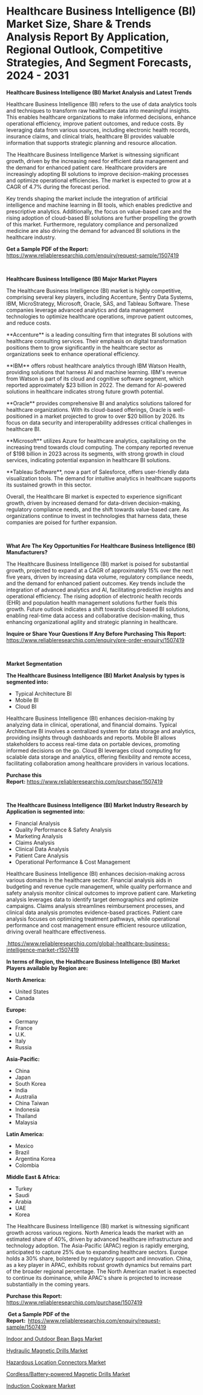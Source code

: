 <p><h1>Healthcare Business Intelligence (BI) Market Size, Share & Trends Analysis Report By Application, Regional Outlook, Competitive Strategies, And Segment Forecasts, 2024 - 2031</h1></p><p><strong>Healthcare Business Intelligence (BI) Market Analysis and Latest Trends</strong></p>
<p><p>Healthcare Business Intelligence (BI) refers to the use of data analytics tools and techniques to transform raw healthcare data into meaningful insights. This enables healthcare organizations to make informed decisions, enhance operational efficiency, improve patient outcomes, and reduce costs. By leveraging data from various sources, including electronic health records, insurance claims, and clinical trials, healthcare BI provides valuable information that supports strategic planning and resource allocation.</p><p>The Healthcare Business Intelligence Market is witnessing significant growth, driven by the increasing need for efficient data management and the demand for enhanced patient care. Healthcare providers are increasingly adopting BI solutions to improve decision-making processes and optimize operational efficiencies. The market is expected to grow at a CAGR of 4.7% during the forecast period. </p><p>Key trends shaping the market include the integration of artificial intelligence and machine learning in BI tools, which enables predictive and prescriptive analytics. Additionally, the focus on value-based care and the rising adoption of cloud-based BI solutions are further propelling the growth of this market. Furthermore, regulatory compliance and personalized medicine are also driving the demand for advanced BI solutions in the healthcare industry.</p></p>
<p><strong>Get a Sample PDF of the Report:&nbsp;</strong> <a href="https://www.reliableresearchiq.com/enquiry/request-sample/1507419">https://www.reliableresearchiq.com/enquiry/request-sample/1507419</a></p>
<p>&nbsp;</p>
<p><strong>Healthcare Business Intelligence (BI) Major Market Players</strong></p>
<p><p>The Healthcare Business Intelligence (BI) market is highly competitive, comprising several key players, including Accenture, Sentry Data Systems, IBM, MicroStrategy, Microsoft, Oracle, SAS, and Tableau Software. These companies leverage advanced analytics and data management technologies to optimize healthcare operations, improve patient outcomes, and reduce costs.</p><p>**Accenture** is a leading consulting firm that integrates BI solutions with healthcare consulting services. Their emphasis on digital transformation positions them to grow significantly in the healthcare sector as organizations seek to enhance operational efficiency.</p><p>**IBM** offers robust healthcare analytics through IBM Watson Health, providing solutions that harness AI and machine learning. IBM's revenue from Watson is part of its cloud and cognitive software segment, which reported approximately $23 billion in 2022. The demand for AI-powered solutions in healthcare indicates strong future growth potential.</p><p>**Oracle** provides comprehensive BI and analytics solutions tailored for healthcare organizations. With its cloud-based offerings, Oracle is well-positioned in a market projected to grow to over $20 billion by 2026. Its focus on data security and interoperability addresses critical challenges in healthcare BI.</p><p>**Microsoft** utilizes Azure for healthcare analytics, capitalizing on the increasing trend towards cloud computing. The company reported revenue of $198 billion in 2023 across its segments, with strong growth in cloud services, indicating potential expansion in healthcare BI solutions.</p><p>**Tableau Software**, now a part of Salesforce, offers user-friendly data visualization tools. The demand for intuitive analytics in healthcare supports its sustained growth in this sector.</p><p>Overall, the Healthcare BI market is expected to experience significant growth, driven by increased demand for data-driven decision-making, regulatory compliance needs, and the shift towards value-based care. As organizations continue to invest in technologies that harness data, these companies are poised for further expansion.</p></p>
<p>&nbsp;</p>
<p><strong>What Are The Key Opportunities For Healthcare Business Intelligence (BI) Manufacturers?</strong></p>
<p><p>The Healthcare Business Intelligence (BI) market is poised for substantial growth, projected to expand at a CAGR of approximately 15% over the next five years, driven by increasing data volume, regulatory compliance needs, and the demand for enhanced patient outcomes. Key trends include the integration of advanced analytics and AI, facilitating predictive insights and operational efficiency. The rising adoption of electronic health records (EHR) and population health management solutions further fuels this growth. Future outlook indicates a shift towards cloud-based BI solutions, enabling real-time data access and collaborative decision-making, thus enhancing organizational agility and strategic planning in healthcare.</p></p>
<p><strong>Inquire or Share Your Questions If Any Before Purchasing This Report:</strong> <a href="https://www.reliableresearchiq.com/enquiry/pre-order-enquiry/1507419">https://www.reliableresearchiq.com/enquiry/pre-order-enquiry/1507419</a></p>
<p>&nbsp;</p>
<p><strong>Market Segmentation</strong></p>
<p><strong>The Healthcare Business Intelligence (BI) Market Analysis by types is segmented into:</strong></p>
<p><ul><li>Typical Architecture BI</li><li>Mobile BI</li><li>Cloud BI</li></ul></p>
<p><p>Healthcare Business Intelligence (BI) enhances decision-making by analyzing data in clinical, operational, and financial domains. Typical Architecture BI involves a centralized system for data storage and analytics, providing insights through dashboards and reports. Mobile BI allows stakeholders to access real-time data on portable devices, promoting informed decisions on the go. Cloud BI leverages cloud computing for scalable data storage and analytics, offering flexibility and remote access, facilitating collaboration among healthcare providers in various locations.</p></p>
<p><strong>Purchase this Report:&nbsp;</strong><a href="https://www.reliableresearchiq.com/purchase/1507419">https://www.reliableresearchiq.com/purchase/1507419</a></p>
<p>&nbsp;</p>
<p><strong>The Healthcare Business Intelligence (BI) Market Industry Research by Application is segmented into:</strong></p>
<p><ul><li>Financial Analysis</li><li>Quality Performance & Safety Analysis</li><li>Marketing Analysis</li><li>Claims Analysis</li><li>Clinical Data Analysis</li><li>Patient Care Analysis</li><li>Operational Performance & Cost Management</li></ul></p>
<p><p>Healthcare Business Intelligence (BI) enhances decision-making across various domains in the healthcare sector. Financial analysis aids in budgeting and revenue cycle management, while quality performance and safety analysis monitor clinical outcomes to improve patient care. Marketing analysis leverages data to identify target demographics and optimize campaigns. Claims analysis streamlines reimbursement processes, and clinical data analysis promotes evidence-based practices. Patient care analysis focuses on optimizing treatment pathways, while operational performance and cost management ensure efficient resource utilization, driving overall healthcare effectiveness.</p></p>
<p><a href="https://www.reliableresearchiq.com/global-healthcare-business-intelligence-market-r1507419">&nbsp;https://www.reliableresearchiq.com/global-healthcare-business-intelligence-market-r1507419</a></p>
<p><strong>In terms of Region, the Healthcare Business Intelligence (BI) Market Players available by Region are:</strong></p>
<p>
    <p> <strong> North America: </strong>
        <ul>
            <li>United States</li>
            <li>Canada</li>
        </ul>
        </p> 
    <p> <strong> Europe: </strong>
        <ul>
            <li>Germany</li>
            <li>France</li>
            <li>U.K.</li>
            <li>Italy</li>
            <li>Russia</li>
        </ul>
        </p> 
    <p> <strong> Asia-Pacific: </strong>
        <ul>
            <li>China</li>
            <li>Japan</li>
            <li>South Korea</li>
            <li>India</li>
            <li>Australia</li>
            <li>China Taiwan</li>
            <li>Indonesia</li>
            <li>Thailand</li>
            <li>Malaysia</li>
        </ul>
        </p> 
    <p> <strong> Latin America: </strong>
        <ul>
            <li>Mexico</li>
            <li>Brazil</li>
            <li>Argentina Korea</li>
            <li>Colombia</li>
        </ul>
        </p> 
    <p> <strong> Middle East & Africa: </strong>
        <ul>
            <li>Turkey</li>
            <li>Saudi</li>
            <li>Arabia</li>
            <li>UAE</li>
            <li>Korea</li>
        </ul>
    </p>
    </p>
<p><p>The Healthcare Business Intelligence (BI) market is witnessing significant growth across various regions. North America leads the market with an estimated share of 40%, driven by advanced healthcare infrastructure and technology adoption. The Asia-Pacific (APAC) region is rapidly emerging, anticipated to capture 25% due to expanding healthcare sectors. Europe holds a 30% share, bolstered by regulatory support and innovation. China, as a key player in APAC, exhibits robust growth dynamics but remains part of the broader regional percentage. The North American market is expected to continue its dominance, while APAC's share is projected to increase substantially in the coming years.</p></p>
<p><strong>Purchase this Report: </strong><a href="https://www.reliableresearchiq.com/purchase/1507419">https://www.reliableresearchiq.com/purchase/1507419</a></p>
<p>&nbsp;<strong>Get a Sample PDF of the Report:&nbsp;&nbsp;</strong><a href="https://www.reliableresearchiq.com/enquiry/request-sample/1507419">https://www.reliableresearchiq.com/enquiry/request-sample/1507419</a></p>
<p><strong></strong></p>
<p><p><a href="https://issuu.com/reportprime-2/docs/indoor-and-outdoor-bean-bags-market_41c09c122b4916">Indoor and Outdoor Bean Bags Market</a></p><p><a href="https://medium.com/@ashikrahman991/booming-hydraulic-magnetic-drills-market-sector-market-analysis-and-growth-projections-till-2031-43abbd60da1c">Hydraulic Magnetic Drills Market</a></p><p><a href="https://github.com/RogerBennett414/Market-Research-Report-List-1/blob/main/hazardous-location-connectors-market.md">Hazardous Location Connectors Market</a></p><p><a href="https://medium.com/@ashikrahman991/cordless-battery-powered-magnetic-drills-market-outlook-and-forecast-from-2024-to-2031-8e43252f3cc4?postPublishedType=repub">Cordless/Battery-powered Magnetic Drills Market</a></p><p><a href="https://issuu.com/reportprime-2/docs/induction-cookware-market-size-2030_58f634ad2833a1">Induction Cookware Market</a></p></p>